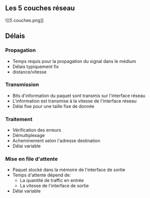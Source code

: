 ## Les 5 couches réseau
 ![[5 couches.png]]

## Délais
### Propagation
- Temps requis pour la propagation du signal dans le médium
- Délais typiquement fix
- distance/vitesse
### Transmission
- Bits d'information du paquet sont transmis sur l'interface réseau
- L'information est transmise à la vitesse de l'interface réseau
- Délai fixe pour une taille fixe de donnée
### Traitement 
- Vérification des erreurs
- Démultiplexage
- Acheminement selon l'adresse destination
- Délai variable
### Mise en file d'attente
- Paquet stocké dans la mémoire de l'interface de sortie
- Temps d'attente dépend de:
	- La quantité de traffic en entrée
	- La vitesse de l'interface de sortie
- Délai variable